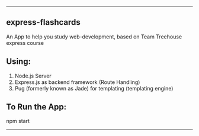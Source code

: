 _________________________________________________________________________________
express-flashcards
------------------
An App to help you study web-development, based on Team Treehouse express course

Using:
------
1. Node.js Server
2. Express.js as backend framework (Route Handling)
3. Pug (formerly known as Jade) for templating (templating engine)

To Run the App:
---------------
npm start
___________________________________________________________________________________
